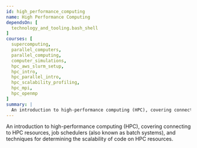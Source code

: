 ```yaml
---
id: high_performance_computing
name: High Performance Computing
dependsOn: [
  technology_and_tooling.bash_shell
]
courses: [
  supercomputing,
  parallel_computers,
  parallel_computing,
  computer_simulations,
  hpc_aws_slurm_setup,
  hpc_intro,
  hpc_parallel_intro,
  hpc_scalability_profiling,
  hpc_mpi,
  hpc_openmp
]
summary: |
  An introduction to high-performance computing (HPC), covering connecting to HPC resources, job schedulers (also known as batch systems), and techniques for determining the scalability of code on HPC resources.
---
```


An introduction to high-performance computing (HPC), covering connecting to HPC resources, job schedulers (also known as batch systems), and techniques for determining the scalability of code on HPC resources.
